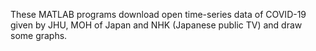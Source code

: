These MATLAB programs download open time-series data of COVID-19 given by JHU, MOH of Japan and NHK (Japanese public TV) and draw some graphs. 
